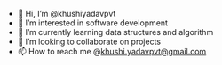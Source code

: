 - 👋 Hi, I’m @khushiyadavpvt
- 👀 I’m interested in software development
- 🌱 I’m currently learning data structures and algorithm
- 💞️ I’m looking to collaborate on projects
- 📫 How to reach me @khushi.yadavpvt@gmail.com

<!---
khushiyadavpvt/khushiyadavpvt is a ✨ special ✨ repository because its `README.md` (this file) appears on your GitHub profile.
You can click the Preview link to take a look at your changes.
--->
